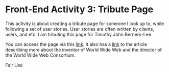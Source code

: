 # Front-End Activity 3: Tribute Page

This activity is about creating a tribute page for someone I look up to, while following a set of user stories. User stories are often written by clients, users, and etc. I am tributing this page for Timothy John Berners-Lee.

You can access the page via this [link](https://patricklsamson.github.io/batch8-activities/a3-tribute-page-project/index.html). It also has a [link](https://webfoundation.org/about/sir-tim-berners-lee/) to the article describing more about the inventor of World Wide Web and the director of the World Wide Web Consortium.

Fair Use
